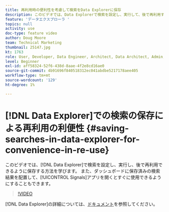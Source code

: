 ```yaml
---
title: 再利用時の便利性を考慮して検索をData Explorerに保存
description: このビデオでは、Data Explorerで検索を設定し、実行して、後で再利用するために保存する方法について説明します。 また、保存済みの検索結果をダッシュボードに配置して、シグナルアプリケーションに移動したときにすぐに使用できるようにすることもできます。
feature: 'データエクスプローラ '
topics: null
activity: use
doc-type: feature video
author: Doug Moore
team: Technical Marketing
thumbnail: 25147.jpg
kt: 1763
role: User, Developer, Data Engineer, Architect, Data Architect, Admin, Leader
level: Beginner
exl-id: aff58324-52f6-438d-8aae-4f2e8cd16ae0
source-git-commit: 4b91696f840518312ec041abdbe5217178aee405
workflow-type: tm+mt
source-wordcount: '129'
ht-degree: 1%

---
```


# [!DNL Data Explorer]での検索の保存による再利用の利便性 {#saving-searches-in-data-explorer-for-convenience-in-re-use}

このビデオでは、[!DNL Data Explorer]で検索を設定し、実行し、後で再利用できるように保存する方法を学びます。 また、ダッシュボードに保存済みの検索結果を配置して、[!UICONTROL Signals]アプリを開くとすぐに使用できるようにすることもできます。

>[!VIDEO](https://video.tv.adobe.com/v/25147/?quality=12)

[!DNL Data Explorer]の詳細については、[ドキュメント](https://experiencecloud.adobe.com/resources/help/en_US/aam/data-explorer.html)を参照してください。
